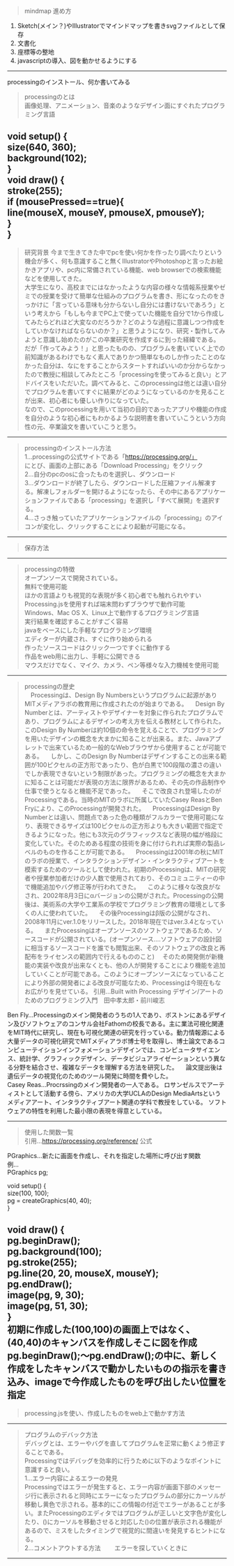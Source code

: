 >mindmap
>進め方
1. Sketch(メイン？)やIllustratorでマインドマップを書きsvgファイルとして保存
1. 文書化
1. 座標等の整地
1. javascriptの導入、図を動かせるようにする
---
processingのインストール、何か書いてみる  

>processingのとは  
画像処理、アニメーション、音楽のようなデザイン面にすぐれたプログラミング言語

void setup() {  
  size(640, 360);  
  background(102);  
}  
void draw() {  
  stroke(255);  
  if (mousePressed==true){  
    line(mouseX, mouseY, pmouseX, pmouseY);  
  }  
}  
---
>研究背景
今まで生きてきた中でpcを使い何かを作ったり調べたりという機会が多く、何も意識すること無くIllustratorやPhotoshopと言ったお絵かきアプリや、pc内に常備されている機能、web browserでの検索機能などを使用してきた。  
大学生になり、高校までにはなかったような内容の様々な情報系授業やゼミでの授業を受けて簡単な仕組みのプログラムを書き、形になったのをきっかけに「言っている意味も分からないし自分には書けないであろう」という考えから「もしも今までPC上で使っていた機能を自分で1から作成してみたらどれほど大変なのだろうか？どのような過程に意識しつつ作成をしていかなければならないのか？」と思うようになり、研究・製作してみようと意識し始めたのがこの卒業研究を作成するに到った経緯である。  
だが「作ってみよう！」と思ったものの、プログラムを書いていく上での前知識があるわけでもなく素人でありかつ簡単なものしか作ったことのなかった自分は、なにをすることからスタートすればいいのか分からなかったので教授に相談してみたところ「processingを使ってみると良い」とアドバイスをいただいた。調べてみると、このprocessingは他とは違い自分でプログラムを書いてすぐに結果がどのようになっているのかを見ることが出来、初心者にも優しい作りになっていた。  
なので、このprocessingを用いて当初の目的であったアプリや機能の作成を自分のような初心者にもわかるような説明書を書いていこうという方向性の元、卒業論文を書いていこうと思う。  

---
>processingのインストール方法  
1…processingの公式サイトである「https://processing.org/」  
  にとび、画面の上部にある「Download Processing」をクリック  
2…自分のpcのosに合ったものを選択し、ダウンロード  
3…ダウンロードが終了したら、ダウンロードした圧縮ファイル解凍する。解凍しフォルダーを開けるようになったら、その中にあるアプリケーションファイルである「processing」を選択し「すべて展開」を選択する。  
4…さっき触っていたアプリケーションファイルの「processing」のアイコンが変化し、クリックすることにより起動が可能になる。  
---
>保存方法  



---
>processingの特徴  
オープンソースで開発されている。  
無料で使用可能  
ほかの言語よりも視覚的な表現が多く初心者でも触れられやすい  
Processing.jsを使用すれば端末問わずブラウザで動作可能  
Windows、Mac OS X、Linux上で動作するプログラミング言語  
実行結果を確認することがすごく容易  
javaをベースにした手軽なプログラミング環境  
エディターが内蔵され、すぐに作り始められる  
作ったソースコードはクリック一つですぐに動作する  
作品をweb用に出力し、手軽に公開できる  
マウスだけでなく、マイク、カメラ、ペン等様々な入力機械を使用可能  
---
>processingの歴史  
　Processingは、Design By Numbersというプログラムに起源がありMITメディアラボの教育用に作成されたのが始まりである。
　Design By Numberとは、アーティストやデザイナーを対象に作られたプログラムであり、プログラムによるデザインの考え方を伝える教材として作られた。このDesign By Numberは約10個の命令を覚えることで、プログラミングを用いたデザインの概念を大まかに知ることが出来る。また、Javaアプレットで出来ているため一般的なWebブラウザから使用することが可能である。
　しかし、このDesign By Numberはデザインすることの出来る範囲が100ピクセルの正方形であったり、色が白黒で100段階の濃さの違いでしか表現できないという制限があった。プログラミングの概念を大まかに知ることは可能だが表現の方法に限界があるため、その先の作品制作や仕事で使うとなると機能不足であった。
　そこで改良され登場したのがProcessingである。当時のMITのラボに所属していたCasey ReasとBen Fryにより、このProcessingが開発された。
　ProcessingはDesign By Numberとは違い、問題点であった色の種類がフルカラーで使用可能になり、表現できるサイズは100ピクセルの正方形よりも大きい範囲で指定できるようになった。他にも3次元のグラフィックスなど表現の幅が格段に変化していた。そのためある程度の技術を身に付けられれば実際の製品レベルのものを作ることが可能である。
　Processingは2001年の秋にMITのラボの授業で、インタラクションデザイン・インタラクティブアートを模索するためのツールとして使われた。初期のProcessingは、MITの研究者や授業参加者だけの少人数で使用されており、そのコミュニティーの中で機能追加やバグ修正等が行われてきた。
　このように様々な改良がなされ、2002年8月3日にαバージョンの公開がされた。Processingの公開後は、美術系の大学や工業系の学校でプログラミング教育の環境として多くの人に使われていた。
　その後Processingはβ版の公開がなされ、2008年11月にver.1.0をリリースした。2018年現在ではver.3.4となっている。
　またProcessingはオープンソースのソフトウェアであるため、ソースコードが公開されている。(オープンソース‥‥ソフトウェアの設計図に相当するソースコードを誰でも閲覧出来、そのソフトウェアの改良と再配布をライセンスの範囲内で行えるもののこと)
 　そのため開発側が新機能の実装や改良が出来なくとも、他の人が開発することにより機能を追加していくことが可能である。このようにオープンソースになっていることにより外部の開発者による改良が可能なため、Processingは今現在もなお広がりを見せている。
引用…Built with Processing デザイン/アートのためのプログラミング入門　田中孝太郎・前川峻志  
  
  Ben Fly…Processingのメイン開発者のうちの1人であり、ボストンにあるデザイン及びソフトウェアのコンサル会社Fathomの校長である。主に業法可視化関連をMIT時代に研究し、現在も可視化関連の研究を行っている。動力情報源による大量データの可視化研究でMITメディアラボ博士号を取得し、博士論文であるコンピューテイションインフォメーションデザインでは、コンピュータサイエンス、統計学、グラフィックデザイン、データビジュアライゼーションという異なる分野を結合させ、複雑なデータを理解する方法を研究した。
　論文提出後は遺伝データの視覚化のためのツール開発に時間を費やした。  
  Casey Reas…Procrssingのメイン開発者の一人である。
  ロサンゼルスでアーティストとして活動する傍ら、アメリカの大学UCLAのDesign MediaArtsというメディアアート、インタラクティブアート関連の学科で教授をしている。
  ソフトウェアの特性を利用した最小限の表現を得意としている。

---
>使用した関数一覧  
引用…https://processing.org/reference/  公式  

PGraphics…新たに画面を作成し、それを指定した場所に呼び出す関数  
例…  
PGraphics pg;  

void setup() {  
  size(100, 100);  
  pg = createGraphics(40, 40);  
}  

void draw() {  
  pg.beginDraw();  
  pg.background(100);  
  pg.stroke(255);  
  pg.line(20, 20, mouseX, mouseY);  
  pg.endDraw();  
  image(pg, 9, 30);   
  image(pg, 51, 30);  
}    
初期に作成した(100,100)の画面上ではなく、(40,40)のキャンバスを作成しそこに図を作成  
pg.beginDraw();～pg.endDraw();の中に、新しく作成をしたキャンバスで動かしたいものの指示を書き込み、imageで今作成したものを呼び出したい位置を指定  
---
>processing.jsを使い、作成したものをweb上で動かす方法  
---
>プログラムのデバック方法  
デバッグとは、エラーやバグを直してプログラムを正常に動くよう修正することである。  
Processingではデバッグを効率的に行うために以下のようなポイントに意識すると良い。  
1…エラー内容によるエラーの発見  
Processingではエラーが発生すると、エラー内容が画面下部のメッセージ行に表示されると同時にエラーになったプログラムの部分にカーソルが移動し黄色で示される。基本的にこの情報の付近でエラーがあることが多い。またProcessingのエディタではプログラムが正しいと文字色が変化したり、()にカーソルを移動させると対応した()の位置が表示される機能があるので、ミスをしたタイミングで視覚的に間違いを発見するヒントになる。  
2…コメントアウトする方法　　
エラーを探していくときに

---
>











